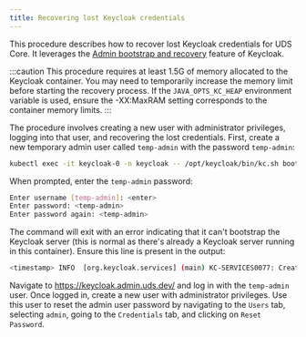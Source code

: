 ```yaml
---
title: Recovering lost Keycloak credentials
---
```


This procedure describes how to recover lost Keycloak credentials for UDS Core. It leverages the [Admin bootstrap and recovery](https://www.keycloak.org/server/bootstrap-admin-recovery) feature of Keycloak.

:::caution
This procedure requires at least 1.5G of memory allocated to the Keycloak container. You may need to temporarily increase the memory limit before starting the recovery process. If the `JAVA_OPTS_KC_HEAP` environment variable is used, ensure the -XX:MaxRAM setting corresponds to the container memory limits.
:::

The procedure involves creating a new user with administrator privileges, logging into that user, and recovering the lost credentials. First, create a new temporary admin user called `temp-admin` with the password `temp-admin`:

```bash
kubectl exec -it keycloak-0 -n keycloak -- /opt/keycloak/bin/kc.sh bootstrap-admin user
```

When prompted, enter the `temp-admin` password:

```bash
Enter username [temp-admin]: <enter>
Enter password: <temp-admin>
Enter password again: <temp-admin>
```

The command will exit with an error indicating that it can't bootstrap the Keycloak server (this is normal as there's already a Keycloak server running in this container). Ensure this line is present in the output:

```bash
<timestamp> INFO  [org.keycloak.services] (main) KC-SERVICES0077: Created temporary admin user with username temp-admin
```

Navigate to https://keycloak.admin.uds.dev/ and log in with the `temp-admin` user. Once logged in, create a new user with administrator privileges. Use this user to reset the admin user password by navigating to the `Users` tab, selecting `admin`, going to the `Credentials` tab, and clicking on `Reset Password`.
